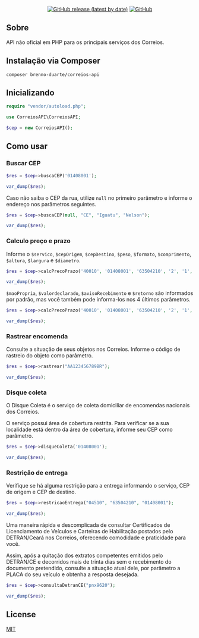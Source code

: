 <p align="center">
  <a href="https://github.com/brenno-duarte/correios-api/releases"><img alt="GitHub release (latest by date)" src="https://img.shields.io/github/v/release/brenno-duarte/correios-api?style=flat-square"></a>
  <a href="https://github.com/brenno-duarte/correios-api/blob/master/LICENSE"><img alt="GitHub" src="https://img.shields.io/github/license/brenno-duarte/correios-api?style=flat-square"></a>
</p>

## Sobre

API não oficial em PHP para os principais serviços dos Correios.

## Instalação via Composer

```
composer brenno-duarte/correios-api
```

## Inicializando

```php
require "vendor/autoload.php";

use CorreiosAPI\CorreiosAPI;

$cep = new CorreiosAPI();
```

## Como usar

### Buscar CEP

```php
$res = $cep->buscaCEP('01408001');

var_dump($res);
```

Caso não saiba o CEP da rua, utilize `null` no primeiro parâmetro e informe o endereço nos parâmetros seguintes.

```php
$res = $cep->buscaCEP(null, "CE", "Iguatu", "Nelson");

var_dump($res);
```

### Calculo preço e prazo

Informe o `$servico`, `$cepOrigem`, `$cepDestino`, `$peso`, `$formato`, `$comprimento`, `$altura`, `$largura` e `$diametro`.

```php
$res = $cep->calcPrecoPrazo('40010', '01408001', '63504210', '2', '1', '80', '20', '20', '91');

var_dump($res);
```

`$maoPropria`, `$valordeclarado`, `$avisoRecebimento` e `$retorno` são informados por padrão, mas você também pode informa-los nos 4 últimos parâmetros.

```php
$res = $cep->calcPrecoPrazo('40010', '01408001', '63504210', '2', '1', '80', '20', '20', '91', 'N', '0', 'N', 'xml');

var_dump($res);
```

### Rastrear encomenda

Consulte a situação de seus objetos nos Correios. Informe o código de rastreio do objeto como parâmetro.

```php
$res = $cep->rastrear("AA123456789BR");

var_dump($res);
```

### Disque coleta

O Disque Coleta é o serviço de coleta domiciliar de encomendas nacionais dos Correios.

O serviço possui área de cobertura restrita. Para verificar se a sua localidade está dentro da área de cobertura, informe seu CEP como parâmetro.

```php
$res = $cep->disqueColeta('01408001');

var_dump($res);
```

### Restrição de entrega

Verifique se há alguma restrição para a entrega informando o serviço, CEP de origem e CEP de destino.
 
```php
$res = $cep->restricaoEntrega("04510", "63504210", "01408001");

var_dump($res);
```

Uma maneira rápida e descomplicada de consultar Certificados de Licenciamento de Veículos e Carteiras de Habilitação postados pelo DETRAN/Ceará nos Correios, 
oferecendo comodidade e praticidade para você.

Assim, após a quitação dos extratos competentes emitidos pelo DETRAN/CE e decorridos mais de trinta dias sem o recebimento do documento pretendido, 
consulte a situação atual dele, por parâmetro a PLACA do seu veículo e obtenha a resposta desejada.

```php
$res = $cep->consultaDetranCE("pnx9620");

var_dump($res);
```

## License

[MIT](https://github.com/brenno-duarte/correios-api/blob/master/LICENSE)
